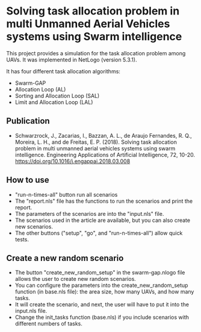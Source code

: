 # Solving task allocation problem in multi Unmanned Aerial Vehicles systems using Swarm intelligence

This project provides a simulation for the task allocation problem among UAVs. 
It was implemented in NetLogo (version 5.3.1).

It has four different task allocation algorithms:
- Swarm-GAP
- Allocation Loop (AL)
- Sorting and Allocation Loop (SAL)
- Limit and Allocation Loop (LAL)


Publication
-------------
 - Schwarzrock, J., Zacarias, I., Bazzan, A. L., de Araujo Fernandes, R. Q., Moreira, L. H., and de Freitas, E. P. (2018). Solving task allocation problem in multi unmanned aerial vehicles systems using swarm intelligence. Engineering Applications of Artificial Intelligence, 72, 10-20. https://doi.org/10.1016/j.engappai.2018.03.008


How to use
---------------------------------------
 - "run-n-times-all" button run all scenarios 
 - The "report.nls" file has the functions to run the scenarios and print the report.
 - The parameters of the scenarios are into the "input.nls" file.
 - The scenarios used in the article are available,  but you can also create new scenarios.
 - The other buttons ("setup", "go", and "run-n-times-all") allow quick tests.


Create a new random scenario
---------------------------------------
 - The button "create_new_random_setup" in the swarm-gap.nlogo file allows the user to create new random scenarios.
 - You can configure the parameters into the create_new_random_setup function (in base.nls file): the area size, how many UAVs, and how many tasks.
 - It will create the scenario, and next, the user will have to put it into the input.nls file.
 - Change the init_tasks function (base.nls) if you include scenarios with different numbers of tasks. 



